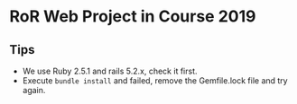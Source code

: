 # RoR Web Project in Course 2019

## Tips

- We use Ruby 2.5.1 and rails 5.2.x, check it first.
- Execute `bundle install` and failed, remove the Gemfile.lock file and try again.